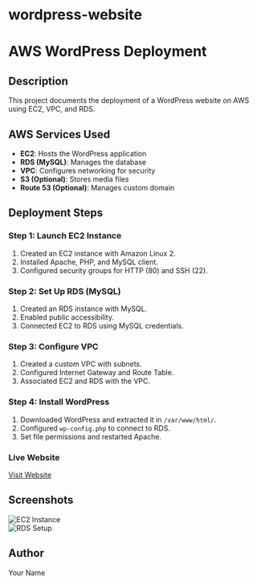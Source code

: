 # wordpress-website
# AWS WordPress Deployment

## Description
This project documents the deployment of a WordPress website on AWS using EC2, VPC, and RDS.

## AWS Services Used
- **EC2**: Hosts the WordPress application  
- **RDS (MySQL)**: Manages the database  
- **VPC**: Configures networking for security  
- **S3 (Optional)**: Stores media files  
- **Route 53 (Optional)**: Manages custom domain  

## Deployment Steps

### Step 1: Launch EC2 Instance
1. Created an EC2 instance with Amazon Linux 2.  
2. Installed Apache, PHP, and MySQL client.  
3. Configured security groups for HTTP (80) and SSH (22).  

### Step 2: Set Up RDS (MySQL)
1. Created an RDS instance with MySQL.  
2. Enabled public accessibility.  
3. Connected EC2 to RDS using MySQL credentials.  

### Step 3: Configure VPC
1. Created a custom VPC with subnets.  
2. Configured Internet Gateway and Route Table.  
3. Associated EC2 and RDS with the VPC.  

### Step 4: Install WordPress
1. Downloaded WordPress and extracted it in `/var/www/html/`.  
2. Configured `wp-config.php` to connect to RDS.  
3. Set file permissions and restarted Apache.  

### Live Website  
[Visit Website](http://your-public-ip-or-domain)

## Screenshots
![EC2 Instance](screenshots/ec2-instance.png)  
![RDS Setup](screenshots/rds-setup.png)  

## Author  
Your Name  
